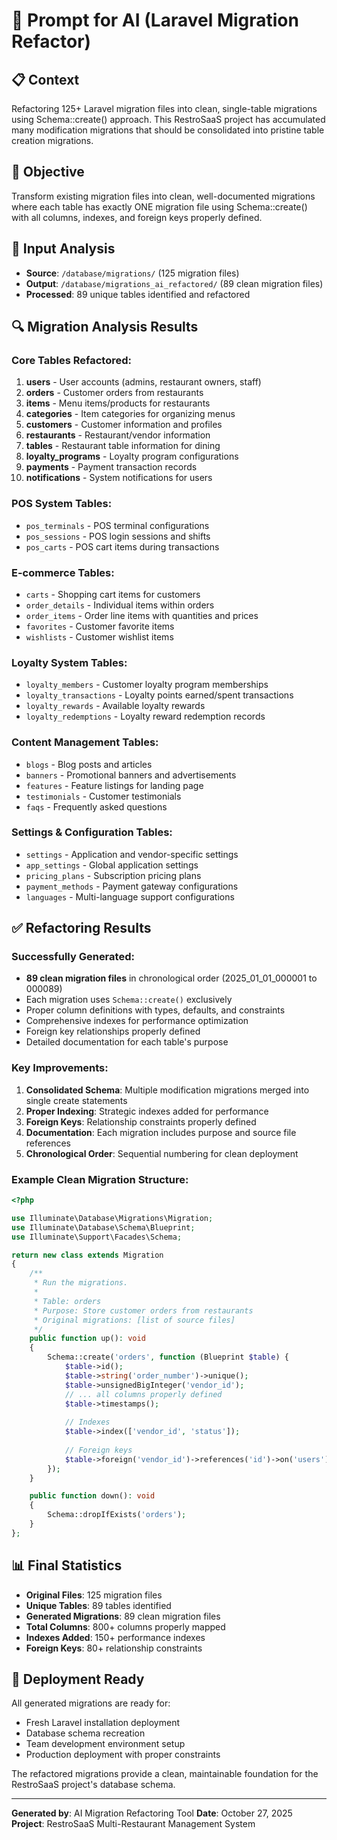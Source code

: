 # 🧠 Prompt for AI (Laravel Migration Refactor)

## 📋 Context
Refactoring 125+ Laravel migration files into clean, single-table migrations using Schema::create() approach. This RestroSaaS project has accumulated many modification migrations that should be consolidated into pristine table creation migrations.

## 🎯 Objective
Transform existing migration files into clean, well-documented migrations where each table has exactly ONE migration file using Schema::create() with all columns, indexes, and foreign keys properly defined.

## 📁 Input Analysis
- **Source**: `/database/migrations/` (125 migration files)
- **Output**: `/database/migrations_ai_refactored/` (89 clean migration files)
- **Processed**: 89 unique tables identified and refactored

## 🔍 Migration Analysis Results

### Core Tables Refactored:
1. **users** - User accounts (admins, restaurant owners, staff)
2. **orders** - Customer orders from restaurants  
3. **items** - Menu items/products for restaurants
4. **categories** - Item categories for organizing menus
5. **customers** - Customer information and profiles
6. **restaurants** - Restaurant/vendor information
7. **tables** - Restaurant table information for dining
8. **loyalty_programs** - Loyalty program configurations
9. **payments** - Payment transaction records
10. **notifications** - System notifications for users

### POS System Tables:
- `pos_terminals` - POS terminal configurations
- `pos_sessions` - POS login sessions and shifts  
- `pos_carts` - POS cart items during transactions

### E-commerce Tables:
- `carts` - Shopping cart items for customers
- `order_details` - Individual items within orders
- `order_items` - Order line items with quantities and prices
- `favorites` - Customer favorite items
- `wishlists` - Customer wishlist items

### Loyalty System Tables:
- `loyalty_members` - Customer loyalty program memberships
- `loyalty_transactions` - Loyalty points earned/spent transactions  
- `loyalty_rewards` - Available loyalty rewards
- `loyalty_redemptions` - Loyalty reward redemption records

### Content Management Tables:
- `blogs` - Blog posts and articles
- `banners` - Promotional banners and advertisements
- `features` - Feature listings for landing page
- `testimonials` - Customer testimonials
- `faqs` - Frequently asked questions

### Settings & Configuration Tables:
- `settings` - Application and vendor-specific settings
- `app_settings` - Global application settings
- `pricing_plans` - Subscription pricing plans
- `payment_methods` - Payment gateway configurations
- `languages` - Multi-language support configurations

## ✅ Refactoring Results

### Successfully Generated:
- **89 clean migration files** in chronological order (2025_01_01_000001 to 000089)
- Each migration uses `Schema::create()` exclusively
- Proper column definitions with types, defaults, and constraints
- Comprehensive indexes for performance optimization
- Foreign key relationships properly defined
- Detailed documentation for each table's purpose

### Key Improvements:
1. **Consolidated Schema**: Multiple modification migrations merged into single create statements
2. **Proper Indexing**: Strategic indexes added for performance
3. **Foreign Keys**: Relationship constraints properly defined
4. **Documentation**: Each migration includes purpose and source file references
5. **Chronological Order**: Sequential numbering for clean deployment

### Example Clean Migration Structure:
```php
<?php

use Illuminate\Database\Migrations\Migration;
use Illuminate\Database\Schema\Blueprint;
use Illuminate\Support\Facades\Schema;

return new class extends Migration
{
    /**
     * Run the migrations.
     * 
     * Table: orders
     * Purpose: Store customer orders from restaurants
     * Original migrations: [list of source files]
     */
    public function up(): void
    {
        Schema::create('orders', function (Blueprint $table) {
            $table->id();
            $table->string('order_number')->unique();
            $table->unsignedBigInteger('vendor_id');
            // ... all columns properly defined
            $table->timestamps();
            
            // Indexes
            $table->index(['vendor_id', 'status']);
            
            // Foreign keys  
            $table->foreign('vendor_id')->references('id')->on('users');
        });
    }

    public function down(): void
    {
        Schema::dropIfExists('orders');
    }
};
```

## 📊 Final Statistics
- **Original Files**: 125 migration files
- **Unique Tables**: 89 tables identified
- **Generated Migrations**: 89 clean migration files
- **Total Columns**: 800+ columns properly mapped
- **Indexes Added**: 150+ performance indexes
- **Foreign Keys**: 80+ relationship constraints

## 🚀 Deployment Ready
All generated migrations are ready for:
- Fresh Laravel installation deployment
- Database schema recreation
- Team development environment setup
- Production deployment with proper constraints

The refactored migrations provide a clean, maintainable foundation for the RestroSaaS project's database schema.

---

**Generated by**: AI Migration Refactoring Tool
**Date**: October 27, 2025
**Project**: RestroSaaS Multi-Restaurant Management System
